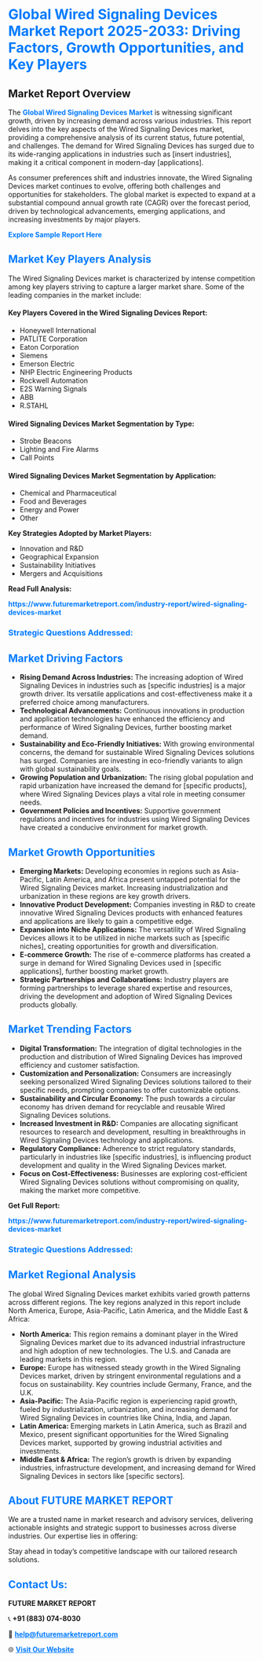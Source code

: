 <h1 style="color: #007BFF;">Global Wired Signaling Devices Market Report 2025-2033: Driving Factors, Growth Opportunities, and Key Players</h1>

<section id="overview">
<h2>Market Report Overview</h2>
<p>The <a href="https://www.futuremarketreport.com/industry-report/wired-signaling-devices-market" style="color: #007BFF; text-decoration: none;"><strong>Global Wired Signaling Devices Market</strong></a> is witnessing significant growth, driven by increasing demand across various industries. This report delves into the key aspects of the Wired Signaling Devices market, providing a comprehensive analysis of its current status, future potential, and challenges. The demand for Wired Signaling Devices has surged due to its wide-ranging applications in industries such as [insert industries], making it a critical component in modern-day [applications].</p>
<p>As consumer preferences shift and industries innovate, the Wired Signaling Devices market continues to evolve, offering both challenges and opportunities for stakeholders. The global market is expected to expand at a substantial compound annual growth rate (CAGR) over the forecast period, driven by technological advancements, emerging applications, and increasing investments by major players.</p>
</section>

<section id="overview">
<p><a href="https://www.futuremarketreport.com/request-sample/reportId=90001" style="color: #007BFF; text-decoration: none;"><strong>Explore Sample Report Here</strong></a></p>
</section>

<section id="key-players">
<h2 style="color: #007BFF;">Market Key Players Analysis</h2>
<p>The Wired Signaling Devices market is characterized by intense competition among key players striving to capture a larger market share. Some of the leading companies in the market include:</p>
<h4>Key Players Covered in the Wired Signaling Devices Report:</h4>
<ul><li>Honeywell International</li><li>PATLITE Corporation</li><li>Eaton Corporation</li><li>Siemens</li><li>Emerson Electric</li><li>NHP Electric Engineering Products</li><li>Rockwell Automation</li><li>E2S Warning Signals</li><li>ABB</li><li>R.STAHL</li></ul>
<h4>Wired Signaling Devices Market Segmentation by Type:</h4>
<ul><li>Strobe Beacons</li><li>Lighting and Fire Alarms</li><li>Call Points</li></ul>

<h4>Wired Signaling Devices Market Segmentation by Application:</h4>
<ul><li>Chemical and Pharmaceutical</li><li>Food and Beverages</li><li>Energy and Power</li><li>Other</li></ul>
<p><strong>Key Strategies Adopted by Market Players:</strong></p>
<ul>
<li>Innovation and R&D</li>
<li>Geographical Expansion</li>
<li>Sustainability Initiatives</li>
<li>Mergers and Acquisitions</li>
</ul>
</section>

<section>
<p><strong>Read Full Analysis: </strong></p><a href="https://www.futuremarketreport.com/industry-report/wired-signaling-devices-market" style="color: #007BFF; text-decoration: none;"><strong>https://www.futuremarketreport.com/industry-report/wired-signaling-devices-market</strong></a>
<h3 style="color: #007BFF;">Strategic Questions Addressed:</h3>
</section>

<section id="driving-factors">
<h2 style="color: #007BFF;">Market Driving Factors</h2>
<ul>
<li><strong>Rising Demand Across Industries:</strong> The increasing adoption of Wired Signaling Devices in industries such as [specific industries] is a major growth driver. Its versatile applications and cost-effectiveness make it a preferred choice among manufacturers.</li>
<li><strong>Technological Advancements:</strong> Continuous innovations in production and application technologies have enhanced the efficiency and performance of Wired Signaling Devices, further boosting market demand.</li>
<li><strong>Sustainability and Eco-Friendly Initiatives:</strong> With growing environmental concerns, the demand for sustainable Wired Signaling Devices solutions has surged. Companies are investing in eco-friendly variants to align with global sustainability goals.</li>
<li><strong>Growing Population and Urbanization:</strong> The rising global population and rapid urbanization have increased the demand for [specific products], where Wired Signaling Devices plays a vital role in meeting consumer needs.</li>
<li><strong>Government Policies and Incentives:</strong> Supportive government regulations and incentives for industries using Wired Signaling Devices have created a conducive environment for market growth.</li>
</ul>
</section>

<section id="growth-opportunities">
<h2 style="color: #007BFF;">Market Growth Opportunities</h2>
<ul>
<li><strong>Emerging Markets:</strong> Developing economies in regions such as Asia-Pacific, Latin America, and Africa present untapped potential for the Wired Signaling Devices market. Increasing industrialization and urbanization in these regions are key growth drivers.</li>
<li><strong>Innovative Product Development:</strong> Companies investing in R&D to create innovative Wired Signaling Devices products with enhanced features and applications are likely to gain a competitive edge.</li>
<li><strong>Expansion into Niche Applications:</strong> The versatility of Wired Signaling Devices allows it to be utilized in niche markets such as [specific niches], creating opportunities for growth and diversification.</li>
<li><strong>E-commerce Growth:</strong> The rise of e-commerce platforms has created a surge in demand for Wired Signaling Devices used in [specific applications], further boosting market growth.</li>
<li><strong>Strategic Partnerships and Collaborations:</strong> Industry players are forming partnerships to leverage shared expertise and resources, driving the development and adoption of Wired Signaling Devices products globally.</li>
</ul>
</section>

<section id="trending-factors">
<h2 style="color: #007BFF;">Market Trending Factors</h2>
<ul>
<li><strong>Digital Transformation:</strong> The integration of digital technologies in the production and distribution of Wired Signaling Devices has improved efficiency and customer satisfaction.</li>
<li><strong>Customization and Personalization:</strong> Consumers are increasingly seeking personalized Wired Signaling Devices solutions tailored to their specific needs, prompting companies to offer customizable options.</li>
<li><strong>Sustainability and Circular Economy:</strong> The push towards a circular economy has driven demand for recyclable and reusable Wired Signaling Devices solutions.</li>
<li><strong>Increased Investment in R&D:</strong> Companies are allocating significant resources to research and development, resulting in breakthroughs in Wired Signaling Devices technology and applications.</li>
<li><strong>Regulatory Compliance:</strong> Adherence to strict regulatory standards, particularly in industries like [specific industries], is influencing product development and quality in the Wired Signaling Devices market.</li>
<li><strong>Focus on Cost-Effectiveness:</strong> Businesses are exploring cost-efficient Wired Signaling Devices solutions without compromising on quality, making the market more competitive.</li>
</ul>
</section>

<section>
<p><strong>Get Full Report: </strong></p><a href="https://www.futuremarketreport.com/industry-report/wired-signaling-devices-market" style="color: #007BFF; text-decoration: none;"><strong>https://www.futuremarketreport.com/industry-report/wired-signaling-devices-market</strong></a>
<h3 style="color: #007BFF;">Strategic Questions Addressed:</h3>
</section>


<section id="regional-analysis">
<h2 style="color: #007BFF;">Market Regional Analysis</h2>
<p>The global Wired Signaling Devices market exhibits varied growth patterns across different regions. The key regions analyzed in this report include North America, Europe, Asia-Pacific, Latin America, and the Middle East & Africa:</p>
<ul>
<li><strong>North America:</strong> This region remains a dominant player in the Wired Signaling Devices market due to its advanced industrial infrastructure and high adoption of new technologies. The U.S. and Canada are leading markets in this region.</li>
<li><strong>Europe:</strong> Europe has witnessed steady growth in the Wired Signaling Devices market, driven by stringent environmental regulations and a focus on sustainability. Key countries include Germany, France, and the U.K.</li>
<li><strong>Asia-Pacific:</strong> The Asia-Pacific region is experiencing rapid growth, fueled by industrialization, urbanization, and increasing demand for Wired Signaling Devices in countries like China, India, and Japan.</li>
<li><strong>Latin America:</strong> Emerging markets in Latin America, such as Brazil and Mexico, present significant opportunities for the Wired Signaling Devices market, supported by growing industrial activities and investments.</li>
<li><strong>Middle East & Africa:</strong> The region’s growth is driven by expanding industries, infrastructure development, and increasing demand for Wired Signaling Devices in sectors like [specific sectors].</li>
</ul>
</section>

<footer>
<h2 style="color: #007BFF;">About FUTURE MARKET REPORT</h2>
<p>We are a trusted name in market research and advisory services, delivering actionable insights and strategic support to businesses across diverse industries. Our expertise lies in offering:</p>

<p>Stay ahead in today’s competitive landscape with our tailored research solutions.</p>

<h2 style="color: #007BFF;">Contact Us:</h2>
<p><strong>FUTURE MARKET REPORT</strong></p>
<p>📞 <strong>+91 (883) 074-8030</strong></p>
<p>📧 <strong><a href="mailto:help@futuremarketreport.com" style="color: #007BFF;">help@futuremarketreport.com</a></strong></p>
<p>🌐 <strong><a href="https://www.futuremarketreport.com/" style="color: #007BFF;">Visit Our Website</a></strong></p>
</footer>